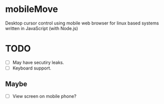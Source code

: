 # mobileMove
Desktop cursor control using mobile web browser for linux based systems written in JavaScript (with Node.js)

# TODO
* [ ] May have secutiry leaks.
* [ ] Keyboard support.

## Maybe
* [ ] View screen on mobile phone?
